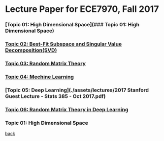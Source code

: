 
# Lecture Paper for ECE7970, Fall 2017


### [Topic 01: High Dimensional Space](### Topic 01: High Dimensional Space)

### [Topic 02: Best-Fit Subspace and Singular Value Decomposition(SVD)](./assets/lectures/Lecture-02-AsCorrected.pdf)

### [Topic 03: Random Matrix Theory](./assets/lectures/bolcskei-stats385-slides.pdf)

### [Topic 04: Mechine Learning](./assets/lectures/bolcskei-stats385-slides.pdf)

### [Topic 05: Deep Learning](./assets/lectures/2017 Stanford Guest Lecture - Stats 385 - Oct 2017.pdf)

### [Topic 06: Random Matrix Theory in Deep Learning](./assets/lectures/StanfordStats385-20171025-Lecture05-Poggio.pdf)

### Topic 01: High Dimensional Space

[back](./)
